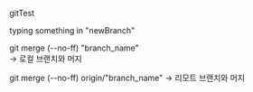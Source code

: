 gitTest

typing something in "newBranch"

git merge (--no-ff) "branch_name"  
-> 로컬 브랜치와 머지

git merge (--no-ff) origin/"branch_name"
-> 리모트 브랜치와 머지
